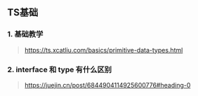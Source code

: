 ## TS基础

### 1. 基础教学

> https://ts.xcatliu.com/basics/primitive-data-types.html

### 2. interface 和 type 有什么区别

> https://juejin.cn/post/6844904114925600776#heading-0





